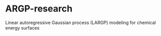 # ARGP-research
Linear autoregressive Gaussian process (LARGP) modeling for chemical energy surfaces

